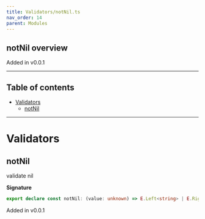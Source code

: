 ```yaml
---
title: Validators/notNil.ts
nav_order: 14
parent: Modules
---
```


## notNil overview

Added in v0.0.1

---

<h2 class="text-delta">Table of contents</h2>

- [Validators](#validators)
  - [notNil](#notnil)

---

# Validators

## notNil

validate nil

**Signature**

```ts
export declare const notNil: (value: unknown) => E.Left<string> | E.Right<unknown>
```

Added in v0.0.1
